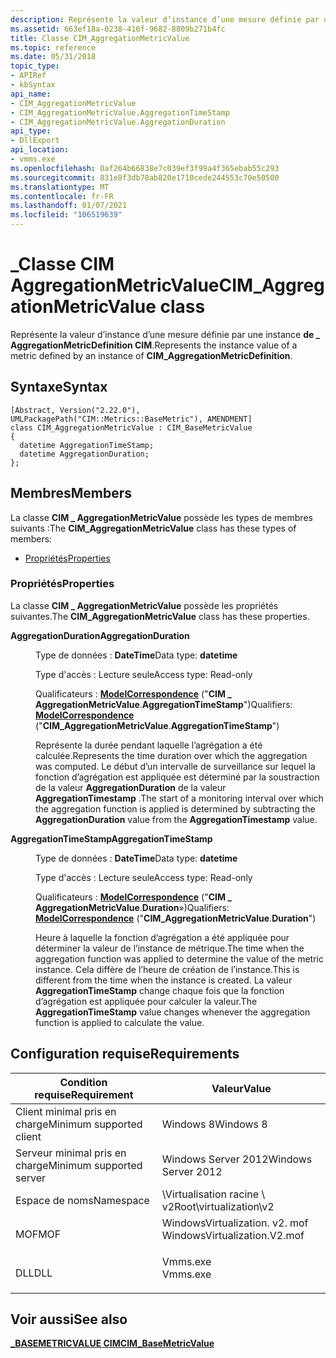 ```yaml
---
description: Représente la valeur d’instance d’une mesure définie par une instance de \_ AGGREGATIONMETRICDEFINITION CIM.
ms.assetid: 663ef18a-0238-416f-9682-8809b271b4fc
title: Classe CIM_AggregationMetricValue
ms.topic: reference
ms.date: 05/31/2018
topic_type:
- APIRef
- kbSyntax
api_name:
- CIM_AggregationMetricValue
- CIM_AggregationMetricValue.AggregationTimeStamp
- CIM_AggregationMetricValue.AggregationDuration
api_type:
- DllExport
api_location:
- vmms.exe
ms.openlocfilehash: 0af264b66838e7c039ef3f99a4f365ebab55c293
ms.sourcegitcommit: 831e8f3db78ab820e1710cede244553c70e50500
ms.translationtype: MT
ms.contentlocale: fr-FR
ms.lasthandoff: 01/07/2021
ms.locfileid: "106519639"
---
```

# <a name="cim_aggregationmetricvalue-class"></a><span data-ttu-id="ef65b-103">\_Classe CIM AggregationMetricValue</span><span class="sxs-lookup"><span data-stu-id="ef65b-103">CIM\_AggregationMetricValue class</span></span>

<span data-ttu-id="ef65b-104">Représente la valeur d’instance d’une mesure définie par une instance **de \_ AggregationMetricDefinition CIM**.</span><span class="sxs-lookup"><span data-stu-id="ef65b-104">Represents the instance value of a metric defined by an instance of **CIM\_AggregationMetricDefinition**.</span></span>

## <a name="syntax"></a><span data-ttu-id="ef65b-105">Syntaxe</span><span class="sxs-lookup"><span data-stu-id="ef65b-105">Syntax</span></span>

``` syntax
[Abstract, Version("2.22.0"), UMLPackagePath("CIM::Metrics::BaseMetric"), AMENDMENT]
class CIM_AggregationMetricValue : CIM_BaseMetricValue
{
  datetime AggregationTimeStamp;
  datetime AggregationDuration;
};
```

## <a name="members"></a><span data-ttu-id="ef65b-106">Membres</span><span class="sxs-lookup"><span data-stu-id="ef65b-106">Members</span></span>

<span data-ttu-id="ef65b-107">La classe **CIM \_ AggregationMetricValue** possède les types de membres suivants :</span><span class="sxs-lookup"><span data-stu-id="ef65b-107">The **CIM\_AggregationMetricValue** class has these types of members:</span></span>

-   [<span data-ttu-id="ef65b-108">Propriétés</span><span class="sxs-lookup"><span data-stu-id="ef65b-108">Properties</span></span>](#properties)

### <a name="properties"></a><span data-ttu-id="ef65b-109">Propriétés</span><span class="sxs-lookup"><span data-stu-id="ef65b-109">Properties</span></span>

<span data-ttu-id="ef65b-110">La classe **CIM \_ AggregationMetricValue** possède les propriétés suivantes.</span><span class="sxs-lookup"><span data-stu-id="ef65b-110">The **CIM\_AggregationMetricValue** class has these properties.</span></span>

<dl> <dt>

<span data-ttu-id="ef65b-111">**AggregationDuration**</span><span class="sxs-lookup"><span data-stu-id="ef65b-111">**AggregationDuration**</span></span>
</dt> <dd> <dl> <dt>

<span data-ttu-id="ef65b-112">Type de données : **DateTime**</span><span class="sxs-lookup"><span data-stu-id="ef65b-112">Data type: **datetime**</span></span>
</dt> <dt>

<span data-ttu-id="ef65b-113">Type d'accès : Lecture seule</span><span class="sxs-lookup"><span data-stu-id="ef65b-113">Access type: Read-only</span></span>
</dt> <dt>

<span data-ttu-id="ef65b-114">Qualificateurs : [**ModelCorrespondence**](/windows/desktop/WmiSdk/standard-qualifiers) ("**CIM \_ AggregationMetricValue**.**AggregationTimeStamp**")</span><span class="sxs-lookup"><span data-stu-id="ef65b-114">Qualifiers: [**ModelCorrespondence**](/windows/desktop/WmiSdk/standard-qualifiers) ("**CIM\_AggregationMetricValue**.**AggregationTimeStamp**")</span></span>
</dt> </dl>

<span data-ttu-id="ef65b-115">Représente la durée pendant laquelle l’agrégation a été calculée.</span><span class="sxs-lookup"><span data-stu-id="ef65b-115">Represents the time duration over which the aggregation was computed.</span></span> <span data-ttu-id="ef65b-116">Le début d’un intervalle de surveillance sur lequel la fonction d’agrégation est appliquée est déterminé par la soustraction de la valeur **AggregationDuration** de la valeur **AggregationTimestamp** .</span><span class="sxs-lookup"><span data-stu-id="ef65b-116">The start of a monitoring interval over which the aggregation function is applied is determined by subtracting the **AggregationDuration** value from the **AggregationTimestamp** value.</span></span>

</dd> <dt>

<span data-ttu-id="ef65b-117">**AggregationTimeStamp**</span><span class="sxs-lookup"><span data-stu-id="ef65b-117">**AggregationTimeStamp**</span></span>
</dt> <dd> <dl> <dt>

<span data-ttu-id="ef65b-118">Type de données : **DateTime**</span><span class="sxs-lookup"><span data-stu-id="ef65b-118">Data type: **datetime**</span></span>
</dt> <dt>

<span data-ttu-id="ef65b-119">Type d'accès : Lecture seule</span><span class="sxs-lookup"><span data-stu-id="ef65b-119">Access type: Read-only</span></span>
</dt> <dt>

<span data-ttu-id="ef65b-120">Qualificateurs : [**ModelCorrespondence**](/windows/desktop/WmiSdk/standard-qualifiers) ("**CIM \_ AggregationMetricValue**.**Duration**»)</span><span class="sxs-lookup"><span data-stu-id="ef65b-120">Qualifiers: [**ModelCorrespondence**](/windows/desktop/WmiSdk/standard-qualifiers) ("**CIM\_AggregationMetricValue**.**Duration**")</span></span>
</dt> </dl>

<span data-ttu-id="ef65b-121">Heure à laquelle la fonction d’agrégation a été appliquée pour déterminer la valeur de l’instance de métrique.</span><span class="sxs-lookup"><span data-stu-id="ef65b-121">The time when the aggregation function was applied to determine the value of the metric instance.</span></span> <span data-ttu-id="ef65b-122">Cela diffère de l’heure de création de l’instance.</span><span class="sxs-lookup"><span data-stu-id="ef65b-122">This is different from the time when the instance is created.</span></span> <span data-ttu-id="ef65b-123">La valeur **AggregationTimeStamp** change chaque fois que la fonction d’agrégation est appliquée pour calculer la valeur.</span><span class="sxs-lookup"><span data-stu-id="ef65b-123">The **AggregationTimeStamp** value changes whenever the aggregation function is applied to calculate the value.</span></span>

</dd> </dl>

## <a name="requirements"></a><span data-ttu-id="ef65b-124">Configuration requise</span><span class="sxs-lookup"><span data-stu-id="ef65b-124">Requirements</span></span>



| <span data-ttu-id="ef65b-125">Condition requise</span><span class="sxs-lookup"><span data-stu-id="ef65b-125">Requirement</span></span> | <span data-ttu-id="ef65b-126">Valeur</span><span class="sxs-lookup"><span data-stu-id="ef65b-126">Value</span></span> |
|-------------------------------------|---------------------------------------------------------------------------------------------------------|
| <span data-ttu-id="ef65b-127">Client minimal pris en charge</span><span class="sxs-lookup"><span data-stu-id="ef65b-127">Minimum supported client</span></span><br/> | <span data-ttu-id="ef65b-128">Windows 8</span><span class="sxs-lookup"><span data-stu-id="ef65b-128">Windows 8</span></span><br/>                                                                                    |
| <span data-ttu-id="ef65b-129">Serveur minimal pris en charge</span><span class="sxs-lookup"><span data-stu-id="ef65b-129">Minimum supported server</span></span><br/> | <span data-ttu-id="ef65b-130">Windows Server 2012</span><span class="sxs-lookup"><span data-stu-id="ef65b-130">Windows Server 2012</span></span><br/>                                                                          |
| <span data-ttu-id="ef65b-131">Espace de noms</span><span class="sxs-lookup"><span data-stu-id="ef65b-131">Namespace</span></span><br/>                | <span data-ttu-id="ef65b-132">\\Virtualisation racine \\ v2</span><span class="sxs-lookup"><span data-stu-id="ef65b-132">Root\\virtualization\\v2</span></span><br/>                                                                     |
| <span data-ttu-id="ef65b-133">MOF</span><span class="sxs-lookup"><span data-stu-id="ef65b-133">MOF</span></span><br/>                      | <dl> <span data-ttu-id="ef65b-134"><dt>WindowsVirtualization. v2. mof</dt></span><span class="sxs-lookup"><span data-stu-id="ef65b-134"><dt>WindowsVirtualization.V2.mof</dt></span></span> </dl> |
| <span data-ttu-id="ef65b-135">DLL</span><span class="sxs-lookup"><span data-stu-id="ef65b-135">DLL</span></span><br/>                      | <dl> <span data-ttu-id="ef65b-136"><dt>Vmms.exe</dt></span><span class="sxs-lookup"><span data-stu-id="ef65b-136"><dt>Vmms.exe</dt></span></span> </dl>                     |



## <a name="see-also"></a><span data-ttu-id="ef65b-137">Voir aussi</span><span class="sxs-lookup"><span data-stu-id="ef65b-137">See also</span></span>

<dl> <dt>

[<span data-ttu-id="ef65b-138">**\_BASEMETRICVALUE CIM**</span><span class="sxs-lookup"><span data-stu-id="ef65b-138">**CIM\_BaseMetricValue**</span></span>](cim-basemetricvalue.md)
</dt> </dl>

 

